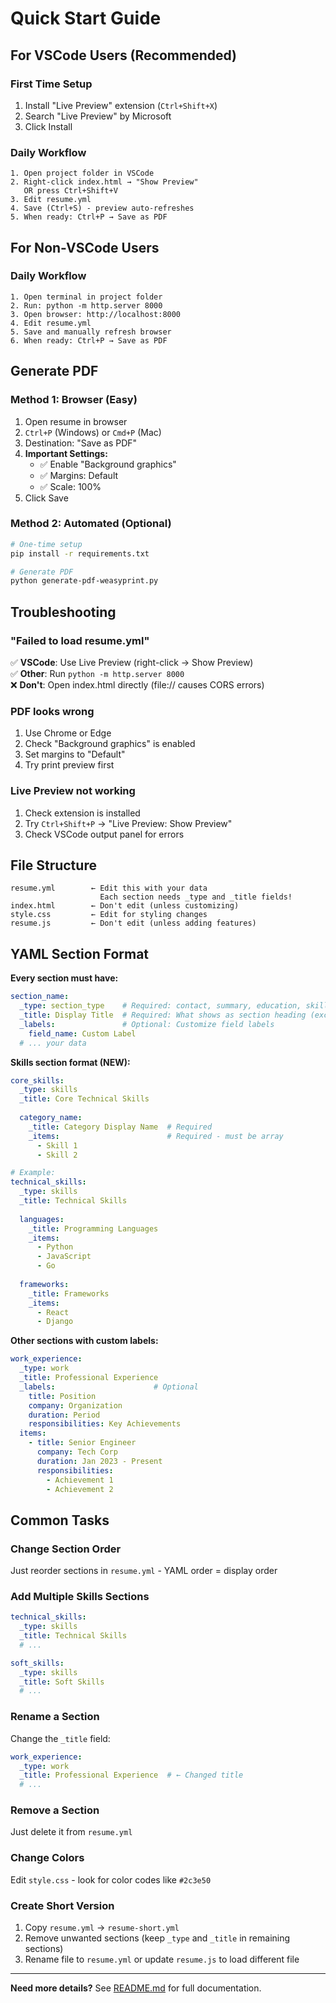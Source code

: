 # Quick Start Guide

## For VSCode Users (Recommended)

### First Time Setup
1. Install "Live Preview" extension (`Ctrl+Shift+X`)
2. Search "Live Preview" by Microsoft
3. Click Install

### Daily Workflow
```
1. Open project folder in VSCode
2. Right-click index.html → "Show Preview"
   OR press Ctrl+Shift+V
3. Edit resume.yml
4. Save (Ctrl+S) - preview auto-refreshes
5. When ready: Ctrl+P → Save as PDF
```

## For Non-VSCode Users

### Daily Workflow
```
1. Open terminal in project folder
2. Run: python -m http.server 8000
3. Open browser: http://localhost:8000
4. Edit resume.yml
5. Save and manually refresh browser
6. When ready: Ctrl+P → Save as PDF
```

## Generate PDF

### Method 1: Browser (Easy)
1. Open resume in browser
2. `Ctrl+P` (Windows) or `Cmd+P` (Mac)
3. Destination: "Save as PDF"
4. **Important Settings:**
   - ✅ Enable "Background graphics"
   - ✅ Margins: Default
   - ✅ Scale: 100%
5. Click Save

### Method 2: Automated (Optional)
```bash
# One-time setup
pip install -r requirements.txt

# Generate PDF
python generate-pdf-weasyprint.py
```

## Troubleshooting

### "Failed to load resume.yml"
✅ **VSCode**: Use Live Preview (right-click → Show Preview)  
✅ **Other**: Run `python -m http.server 8000`  
❌ **Don't**: Open index.html directly (file:// causes CORS errors)

### PDF looks wrong
1. Use Chrome or Edge
2. Check "Background graphics" is enabled
3. Set margins to "Default"
4. Try print preview first

### Live Preview not working
1. Check extension is installed
2. Try `Ctrl+Shift+P` → "Live Preview: Show Preview"
3. Check VSCode output panel for errors

## File Structure
```
resume.yml        ← Edit this with your data
                    Each section needs _type and _title fields!
index.html        ← Don't edit (unless customizing)
style.css         ← Edit for styling changes
resume.js         ← Don't edit (unless adding features)
```

## YAML Section Format

**Every section must have:**
```yaml
section_name:
  _type: section_type    # Required: contact, summary, education, skills, work, research, certificates, publications
  _title: Display Title  # Required: What shows as section heading (except contact)
  _labels:               # Optional: Customize field labels
    field_name: Custom Label
  # ... your data
```

**Skills section format (NEW):**
```yaml
core_skills:
  _type: skills
  _title: Core Technical Skills
  
  category_name:
    _title: Category Display Name  # Required
    _items:                        # Required - must be array
      - Skill 1
      - Skill 2

# Example:
technical_skills:
  _type: skills
  _title: Technical Skills
  
  languages:
    _title: Programming Languages
    _items:
      - Python
      - JavaScript
      - Go
  
  frameworks:
    _title: Frameworks
    _items:
      - React
      - Django
```

**Other sections with custom labels:**
```yaml
work_experience:
  _type: work
  _title: Professional Experience
  _labels:                      # Optional
    title: Position
    company: Organization
    duration: Period
    responsibilities: Key Achievements
  items:
    - title: Senior Engineer
      company: Tech Corp
      duration: Jan 2023 - Present
      responsibilities:
        - Achievement 1
        - Achievement 2
```

## Common Tasks

### Change Section Order
Just reorder sections in `resume.yml` - YAML order = display order

### Add Multiple Skills Sections
```yaml
technical_skills:
  _type: skills
  _title: Technical Skills
  # ...

soft_skills:
  _type: skills
  _title: Soft Skills  
  # ...
```

### Rename a Section
Change the `_title` field:
```yaml
work_experience:
  _type: work
  _title: Professional Experience  # ← Changed title
  # ...
```

### Remove a Section
Just delete it from `resume.yml`

### Change Colors
Edit `style.css` - look for color codes like `#2c3e50`

### Create Short Version
1. Copy `resume.yml` → `resume-short.yml`
2. Remove unwanted sections (keep `_type` and `_title` in remaining sections)
3. Rename file to `resume.yml` or update `resume.js` to load different file

---

**Need more details?** See [README.md](README.md) for full documentation.